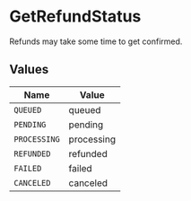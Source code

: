 # GetRefundStatus

Refunds may take some time to get confirmed.


## Values

| Name         | Value        |
| ------------ | ------------ |
| `QUEUED`     | queued       |
| `PENDING`    | pending      |
| `PROCESSING` | processing   |
| `REFUNDED`   | refunded     |
| `FAILED`     | failed       |
| `CANCELED`   | canceled     |